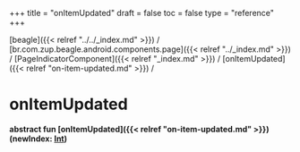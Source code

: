 +++
title = "onItemUpdated"
draft = false
toc = false
type = "reference"
+++

[beagle]({{< relref "../../_index.md" >}}) / [br.com.zup.beagle.android.components.page]({{< relref "../_index.md" >}}) / [PageIndicatorComponent]({{< relref "_index.md" >}}) / [onItemUpdated]({{< relref "on-item-updated.md" >}}) / 



# onItemUpdated  
  
<b><b>abstract fun [onItemUpdated]({{< relref "on-item-updated.md" >}})(newIndex: [Int](https://kotlinlang.org/api/latest/jvm/stdlib/kotlin/-int/index.html))</b></b>  



